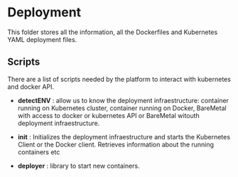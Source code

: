# Deployment

This folder stores all the information, all the Dockerfiles and Kubernetes YAML deployment files.

## Scripts

There are a list of scripts needed by the platform to interact with kubernetes and docker API.

- **detectENV** : allow us to know the deployment infraestructure: container running on Kubernetes cluster, container running on Docker, BareMetal with access to docker or kubernetes API or BareMetal witouth deployment infraestructure.

- **init** : Initializes the deployment infraestructure and starts the Kubernetes Client or the Docker client. Retrieves information about the running containers etc

- **deployer** : library to start new containers.